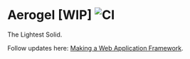 # Aerogel [WIP] ![CI](https://github.com/NoelDeMartin/aerogel/actions/workflows/ci.yml/badge.svg)

The Lightest Solid.

Follow updates here: [Making a Web Application Framework](https://noeldemartin.com/tasks/making-a-web-application-framework).
